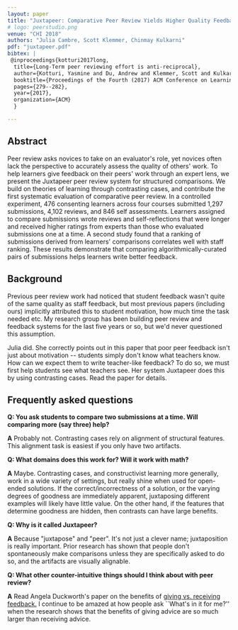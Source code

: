 ```yaml
---
layout: paper
title: "Juxtapeer: Comparative Peer Review Yields Higher Quality Feedback and Promotes Deeper Reflection"
# logo: peerstudio.png
venue: "CHI 2018"
authors: "Julia Cambre, Scott Klemmer, Chinmay Kulkarni"
pdf: "juxtapeer.pdf"
bibtex: |
 @inproceedings{kotturi2017long,
  title={Long-Term peer reviewing effort is anti-reciprocal},
  author={Kotturi, Yasmine and Du, Andrew and Klemmer, Scott and Kulkarni, Chinmay},
  booktitle={Proceedings of the Fourth (2017) ACM Conference on Learning@ Scale},
  pages={279--282},
  year={2017},
  organization={ACM}
  }

---
```


## Abstract
Peer review asks novices to take on an evaluator's role, yet novices often lack the perspective to accurately assess the quality of others' work. To help learners give feedback on their peers' work through an expert lens, we present the Juxtapeer peer review system for structured comparisons. We build on theories of learning through contrasting cases, and contribute the first systematic evaluation of comparative peer review. In a controlled experiment, 476 consenting learners across four courses submitted 1,297 submissions, 4,102 reviews, and 846 self assessments. Learners assigned to compare submissions wrote reviews and self-reflections that were longer and received higher ratings from experts than those who evaluated submissions one at a time. A second study found that a ranking of submissions derived from learners' comparisons correlates well with staff ranking. These results demonstrate that comparing algorithmically-curated pairs of submissions helps learners write better feedback.

## Background
Previous peer review work had noticed that student feedback wasn't quite of the same quality as staff feedback, but most previous papers (including ours) implicitly attributed this to student motivation, how much time the task needed etc. My research group has been building peer review and feedback systems for the last five years or so, but we'd never questioned this assumption. 

Julia did. She correctly points out in this paper that poor peer feedback isn't just about motivation -- students simply don't know what teachers know. How can we expect them to write teacher-like feedback? To do so, we must first help students see what teachers see. Her system Juxtapeer does this by using contrasting cases. Read the paper for details.


## Frequently asked questions
**Q: You ask students to compare two submissions at a time. Will comparing more (say three) help?**

**A** Probably not. Contrasting cases rely on alignment of structural features. This alignment task is easiest if you only have two artifacts. 

**Q: What domains does this work for? Will it work with math?**

**A** Maybe. Contrasting cases, and constructivist learning more generally, work in a wide variety of settings, but really shine when used for open-ended solutions. If the correct/incorrectness of a solution, or the varying degrees of goodness are immediately apparent, juxtaposing different examples will likely have little value. On the other hand, if the features that determine goodness are hidden, then contrasts can have large benefits. 

**Q: Why is it called Juxtapeer?**

**A** Because "juxtapose" and "peer". It's not just a clever name; juxtaposition is really important. Prior research has shown that people don't spontaneously make comparisons unless they are specifically asked to do so, and the artifacts are visually alignable. 

**Q: What other counter-intuitive things should I think about with peer review?**

**A** Read Angela Duckworth's paper on the benefits of [giving vs. receiving feedback.](https://journals.sagepub.com/doi/abs/10.1177/0956797618795472) I continue to be amazed at how people ask ``What's in it for me?'' when the research shows that the benefits of giving advice are so much larger than receiving advice. 